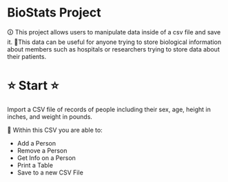 # BioStats Project

🛈 This project allows users to manipulate data inside of a csv file and save it. 
🏥This data can be useful for anyone trying to store biological information about members such as hospitals or researchers trying to store data about their patients. 

# ⭐ Start ⭐

Import a CSV file of records of people including their sex, age, height in inches, and weight in pounds. 

📝 Within this CSV you are able to: 
- Add a Person
- Remove a Person
- Get Info on a Person
- Print a Table
- Save to a new CSV File
